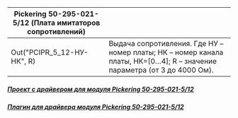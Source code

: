 | Pickering 50-295-021-5/12 (Плата имитаторов сопротивлений) |                                                                                                                          |
|------------------------------------------------------------|--------------------------------------------------------------------------------------------------------------------------|
| Out("PCIPR_5_12-НУ-НК", R)                                 | Выдача сопротивления. Где НУ – номер платы; НК – номер канала платы, НК=[0…4]; R – значение параметра (от 3 до 4000 Ом). |

##### [Проект с драйвером для модуля Pickering 50-295-021-5/12](https://github.com/lettt3t/MII_Lab_1/tree/main/50-295-021-512_driver "Проект с драйвером для модуля Pickering 50-295-021-5/12 используемый в ПДК Фрегат")
##### [Плагин для драйвера модуля Pickering 50-295-021-5/12 ](https://github.com/lettt3t/MII_Lab_1/tree/main/50-295-021-512_plugin "Плагин для драйвера модуля Pickering 50-295-021-5/12 ")
